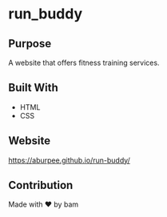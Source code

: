 # run_buddy

## Purpose
A website that offers fitness training services.

## Built With
* HTML
* CSS

## Website
https://aburpee.github.io/run-buddy/

## Contribution
Made with ❤️  by bam
